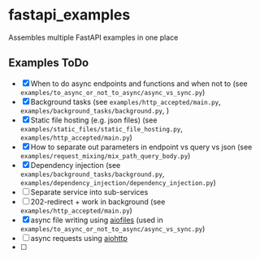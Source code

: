 # fastapi_examples
Assembles multiple FastAPI examples in one place

## Examples ToDo

- [x] When to do async endpoints and functions and when not to (see 
      `examples/to_async_or_not_to_async/async_vs_sync.py`)
- [x] Background tasks (see `examples/http_accepted/main.py`, 
      `examples/background_tasks/background.py`, )
- [x] Static file hosting (e.g. json files) (see 
      `examples/static_files/static_file_hosting.py`,
      `examples/http_accepted/main.py`)
- [x] How to separate out parameters in endpoint vs query vs json (see 
      `examples/request_mixing/mix_path_query_body.py`)
- [x] Dependency injection (see `examples/background_tasks/background.py`, 
      `examples/dependency_injection/dependency_injection.py`)
- [ ] Separate service into sub-services
- [ ] 202-redirect + work in background (see `examples/http_accepted/main.py`)
- [x] async file writing using [aiofiles](https://github.com/Tinche/aiofiles) 
      (used in `examples/to_async_or_not_to_async/async_vs_sync.py`)
- [ ] async requests using [aiohttp](https://github.com/aio-libs/aiohttp)
- [ ]
